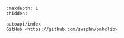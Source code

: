 ```{include} ../README.md
```

```{toctree}
:maxdepth: 1
:hidden:

autoapi/index
GitHub <https://github.com/swsphn/pmhclib>
```

